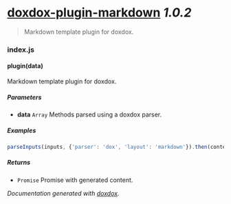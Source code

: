 # [doxdox-plugin-markdown](https://github.com/neogeek/doxdox-plugin-markdown) *1.0.2*

> Markdown template plugin for doxdox.


### index.js


#### plugin(data) 

Markdown template plugin for doxdox.




##### Parameters

- **data** `Array`   Methods parsed using a doxdox parser.




##### Examples

```javascript
parseInputs(inputs, {'parser': 'dox', 'layout': 'markdown'}).then(content => console.log(content));
```


##### Returns


- `Promise`   Promise with generated content.




*Documentation generated with [doxdox](https://github.com/neogeek/doxdox).*
